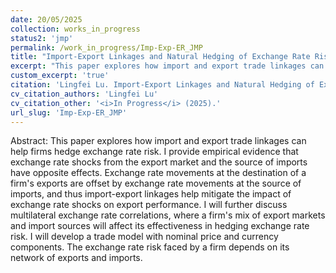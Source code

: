 ```yaml
---
date: 20/05/2025
collection: works_in_progress
status2: 'jmp'
permalink: /work_in_progress/Imp-Exp-ER_JMP
title: "Import-Export Linkages and Natural Hedging of Exchange Rate Risk"
excerpt: "This paper explores how import and export trade linkages can help firms hedge exchange rate risk. I provide empirical evidence that exchange rate shocks from the export market and the source of imports have opposite effects. Exchange rate movements at the destination of a firm's exports are offset by exchange rate movements at the source of imports, and thus import-export linkages help mitigate the impact of exchange rate shocks on export performance. I will further discuss multilateral exchange rate correlations, where a firm's mix of export markets and import sources will affect its effectiveness in hedging exchange rate risk. I will develop a trade model with nominal price and currency components. The exchange rate risk faced by a firm depends on its network of exports and imports."
custom_excerpt: 'true'
citation: 'Lingfei Lu. Import-Export Linkages and Natural Hedging of Exchange Rate Risk;  <i>In Progress</i> (2025).'
cv_citation_authors: 'Lingfei Lu'
cv_citation_other: '<i>In Progress</i> (2025).'
url_slug: 'Imp-Exp-ER_JMP'
---
```

Abstract: This paper explores how import and export trade linkages can help firms hedge exchange rate risk. I provide empirical evidence that exchange rate shocks from the export market and the source of imports have opposite effects. Exchange rate movements at the destination of a firm's exports are offset by exchange rate movements at the source of imports, and thus import-export linkages help mitigate the impact of exchange rate shocks on export performance. I will further discuss multilateral exchange rate correlations, where a firm's mix of export markets and import sources will affect its effectiveness in hedging exchange rate risk. I will develop a trade model with nominal price and currency components. The exchange rate risk faced by a firm depends on its network of exports and imports.

